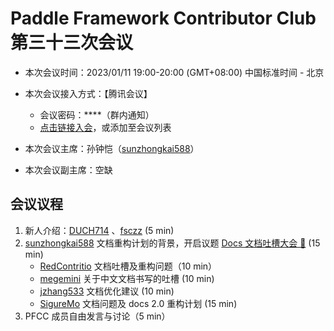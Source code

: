 # Paddle Framework Contributor Club 第三十三次会议

- 本次会议时间：2023/01/11 19:00-20:00 (GMT+08:00) 中国标准时间 - 北京

- 本次会议接入方式：【腾讯会议】

  - 会议密码：\*\*\*\*（群内通知）
  - [点击链接入会](https://meeting.tencent.com/dm/PW1XmCeX2Ur7)，或添加至会议列表

- 本次会议主席：孙钟恺（[sunzhongkai588](https://github.com/sunzhongkai588)）

- 本次会议副主席：空缺

## 会议议程

1. 新人介绍：[DUCH714](https://github.com/DUCH714) 、[fsczz](https://github.com/fsczz) (5 min)
2. [sunzhongkai588](https://github.com/sunzhongkai588) 文档重构计划的背景，开启议题 [Docs 文档吐槽大会 💬](https://github.com/PaddlePaddle/Paddle/issues/60686) (15 min)
   - [RedContritio](https://github.com/RedContritio) 文档吐槽及重构问题（10 min）
   - [megemini](https://github.com/megemini) 关于中文文档书写的吐槽 (10 min)
   - [jzhang533](https://github.com/jzhang533) 文档优化建议 (10 min)
   - [SigureMo](https://github.com/SigureMo) 文档问题及 docs 2.0 重构计划 (15 min)
3. PFCC 成员自由发言与讨论（5 min）
